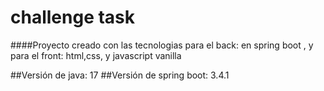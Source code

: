 # challenge task
####Proyecto creado con las tecnologias para el back: en spring boot , y para el front: html,css, y javascript vanilla

##Versión de java: 17 
##Versión de spring boot: 3.4.1
